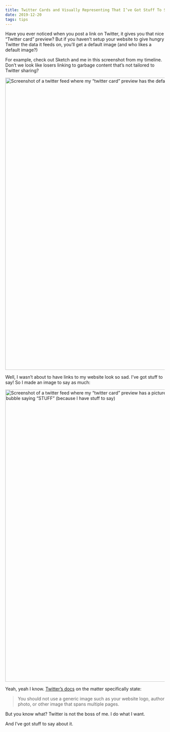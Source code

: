 ```yaml
---
title: Twitter Cards and Visually Representing That I’ve Got Stuff To Say
date: 2019-12-20
tags: tips
---
```


Have you ever noticed when you post a link on Twitter, it gives you that nice “Twitter card” preview? But if you haven’t setup your website to give hungry Twitter the data it feeds on, you’ll get a default image (and who likes a default image?) 

For example, check out Sketch and me in this screenshot from my timeline. Don’t we look like losers linking to garbage content that’s not tailored to Twitter sharing?

<img src="https://cdn.jim-nielsen.com/blog/2019/stuff-to-say-no-img.jpg" alt="Screenshot of a twitter feed where my “twitter card” preview has the default fallback image" width="650" height="921" />

Well, I wasn’t about to have links to my website look so sad. I’ve got stuff to say! So I made an image to say as much:

<img src="https://cdn.jim-nielsen.com/blog/2019/stuff-to-say-img.jpg" alt="Screenshot of a twitter feed where my “twitter card” preview has a picture of me with a speech bubble saying “STUFF” (because I have stuff to say)" width="650" height="921" />

Yeah, yeah I know. [Twitter’s docs](https://developer.twitter.com/en/docs/tweets/optimize-with-cards/overview/summary) on the matter specifically state:

>  You should not use a generic image such as your website logo, author photo, or other image that spans multiple pages.

But you know what? Twitter is not the boss of me. I do what I want.

And I’ve got stuff to say about it.
